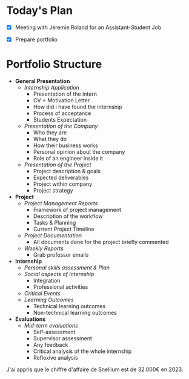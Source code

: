 # Today's Plan

- [x] Meeting with Jéremie Roland for an Assistant-Student Job
- [x] Prepare portfolio


# Portfolio Structure

- **General Presentation**
	- _Internship Application_
		- Presentation of the intern
		- CV + Motivation Letter
		- How did i have found the internship
		- Process of acceptance
		- Students Expectation
	- _Presentation of the Company_
		- Who they are
		- What they do
		- How their business works
		- Personal opinion about the company
		- Role of an engineer inside it
	- _Presentation of the Project_
		- Project description & goals
		- Expected deliverables
		- Project within company
		- Project strategy
- **Project**
	- _Project Management Reports_
		- Framework of project management
		- Description of the workflow
		- Tasks & Planning
		- Current Project Timeline
	- _Project Documentation_
		- All documents done for the project briefly commented
	- _Weekly Reports_
		- Grab professor emails
- **Internship**
	- *Personal skills assessment & Plan*
	- *Social aspects of internship*
		- Integration
		- Professional activities
	- *Critical Events*
	- *Learning Outcomes*
		- Technical learning outcomes
		- Non-technical learning outcomes
- **Evaluations**
	- *Mid-term evaluations*
		- Self-assessment
		- Supervisor assessment
		- Any feedback
		- Critical analysis of the whole internship
		- Reflexive analysis

J'ai appris que le chiffre d'affaire de Snellium est de 32.000€ en 2023.